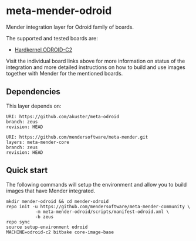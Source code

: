 # meta-mender-odroid

Mender integration layer for Odroid family of boards.

The supported and tested boards are:

- [Hardkernel ODROID-C2](https://hub.mender.io/t/hardkernel-odroid-c2/478)

Visit the individual board links above for more information on status of the
integration and more detailed instructions on how to build and use images
together with Mender for the mentioned boards.

## Dependencies

This layer depends on:

```
URI: https://github.com/akuster/meta-odroid
branch: zeus
revision: HEAD
```

```
URI: https://github.com/mendersoftware/meta-mender.git
layers: meta-mender-core
branch: zeus
revision: HEAD
```

## Quick start

The following commands will setup the environment and allow you to build images
that have Mender integrated.


```
mkdir mender-odroid && cd mender-odroid
repo init -u https://github.com/mendersoftware/meta-mender-community \
           -m meta-mender-odroid/scripts/manifest-odroid.xml \
           -b zeus
repo sync
source setup-environment odroid
MACHINE=odroid-c2 bitbake core-image-base
```


